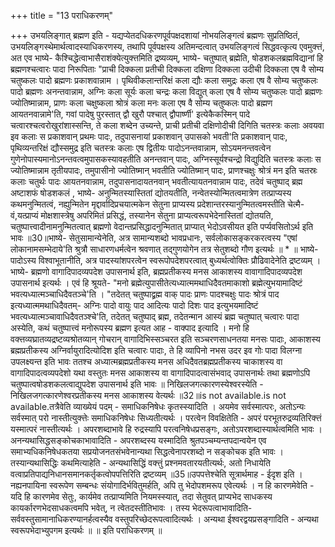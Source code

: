 +++
title = "13 पराधिकरणम्"

+++
उभयलिङ्गात् ब्रह्मण इति - यद्यप्येतदधिकरणपूर्वपक्षदशायां नोभयलिङ्गत्वं ब्रह्मणः सुप्रतिष्ठितं, उभयलिङ्गस्थेमार्थत्वादस्याधिकरणस्य, तथापि पूर्वपक्षस्य अतिमन्दत्वात् उभयलिङ्गत्वं सिद्धवत्कृत्य एवमुक्त्तं, अत एव भाष्ये- कैश्चिद्धेत्वाभासैराशंक्येत्युक्त्तमिति द्रष्यव्यम्, भाष्ये- चतुष्पात् ब्रह्मेति, षोडशकलब्रह्मविद्यानां हि ब्रह्मणश्चत्वारः पादा निरूपिताः "प्राची दिक्कला प्रतीची दिक्कला दक्षिणा दिक्कला उदीची दिक्कला एष वै सोम्य चतुष्कलः पादो ब्रह्मणः प्रकाशवान्नाम । पृथिवीकलान्तरिक्षं कला द्यौः कला समुद्रः कला एष वै सोम्य चतुष्कलः पादो ब्रह्मणः अनन्तवान्नाम, अग्निः कला सूर्यः कला चन्द्रः कला विद्युत् कला एष वै सोम्य चतुष्कलः पादो ब्रह्मणः ज्योतिष्मान्नाम, प्राणः कला चक्षुष्कला श्रोत्रं कला मनः कला एष वै सोम्य चतुष्कलः पादो ब्रह्मण आयतनवान्नामे'ति, गवां पादेषु पुरस्तात् द्वौ खुरौ पश्चात् द्वौपार्ष्णी' इत्येकैकस्मिन् पादे चत्वारश्चत्वरोखुरांशास्सन्ति, ते कला शब्देन उच्यन्ते, प्राची प्रतीची दक्षिणोदीची दिगिति चतस्त्रः कलाः अवयवा इव कलाः स प्रकाशवान् प्रथमः पादः, तदुपासनायां प्रकाशवान् उपासको भवती'ति प्रकाशवान् पादः, पृथिव्यन्तरिक्षं द्यौस्समुद्र इति चतस्त्रः कलाः एष द्वितीयः पादोऽनन्तवान्नाम, सोऽयमनन्तवत्वेन गुणेनोपास्यमानोऽनन्तवत्वमुपासकस्यावहतीति अनन्तवान् पादः, अग्निस्सूर्यश्चन्द्रो विद्युदिति चतस्त्रः कलाः स ज्योतिष्मान्नाम तृतीयपादः, तमुपासीनो ज्योतिष्मान् भवतीति ज्योतिष्मान् पादः, प्राणश्चक्षुः श्रोत्रं मन इति चतस्रः कलाः चतुर्थः पादः आयतनवान्नाम, तदुपासनादायतनवान् भवतीत्यायतनवान्नाम पादः, तदेवं चतुष्पाद् ब्रह्म अष्टाशफं षोडशकलं , भाष्ये- अनुन्मितस्यास्तितां द्योतयतीति, नन्वेतस्योन्मितत्वमात्रेण तत्प्राप्यस्य कथमनुन्मितत्वं, नह्युन्मितेन मृद्दार्वादिप्रचयात्मकेन सेतुना प्राप्यस्य प्रदेशान्तरस्यानुन्मितत्वमस्तीति चेत्मै- वं,यत्प्राप्यं मोक्षशास्त्रेषु अपरिमितं प्रसिद्धं, तस्यानेन सेतुना प्राप्यत्वरूपभेदेनास्तितां द्योतयति, चतुष्पात्त्वादीनामनुन्मितत्वात् ब्रह्मणो वेदान्तप्रसिद्धादनुन्मितात् प्राप्यात् भेदोऽवसीयत इति पर्प्यवसितोऽर्थ इति भावः ॥30॥भाष्ये- सेतुसामान्येनेति, अत्र सामान्यशब्दो भावप्रधानः, सर्वलोकासङ्करकरत्वस्य "एषां लोकानामसम्भेदाये'ति श्रुत्रौ साधारणधर्मत्वेन श्रवणात् तद्गुणयोगेन तत्र सेतुशब्दो गौण इत्यर्थः ॥ * ॥ भाष्ये- पादोऽस्य विश्वाभूतानीति, अत्र पादस्यांशपरत्वेन स्वरूपोपदेशपरत्वात् बुध्यर्थत्वोक्तिः प्रौढिवादेनेति द्रष्टव्यम् । भाष्ये- ब्रह्मणो वागादिपादव्यपदेश उपासनार्थ इति, ब्रह्मप्रतीकस्य मनस आकाशस्य वावागादिपादव्यपदेश उपासनार्थ इत्यर्थः । एवं हि श्रूयते- "मनो ब्रह्मेत्युपासीतेत्यध्यात्ममथाधिदैवतमाकाशो ब्रह्मेत्युभयामादिष्टं भवत्यध्यात्मञ्चाधिदैवतञ्चे'ति । "तदेतत् चतुष्पाद्व्रह्म वाक् पादः प्राणः पादश्चक्षुः पादः श्रोत्रं पाद इत्यध्यात्ममथाधिदैवतम्- अग्निः पादो वायुः पाद आदित्यः पादो दिशः पाद इत्युभयमादिष्टं भवत्यध्यात्मञ्चावाधिदैवतञ्श्चे'ति, तदेतत् चतुष्पाद् ब्रह्म, तदेतन्मान आस्यं ब्रह्म चतुष्पात् चत्वारः पादा अस्येति, कथं चतुष्पात्त्वं मनोरूपस्य ब्रह्मण इत्यत आह - वाक्पाद इत्यादि । मनो हि वक्त्तव्यघ्रातव्यद्रष्टव्यश्रोतव्यान् गोचरान् वागादिभिस्सञ्चरत इति सञ्चरणसाधनतया मनसः पादाः, आकाशस्य ब्रह्मप्रतीकस्य अग्निर्वायुरादित्योदिश इति चत्वारः पादाः, ते हि व्यापिनो नभस उदर इव गोः पादा विलग्ना उपलक्ष्यन्त इति भावः ततश्च अध्यात्मब्रह्मप्रतीकस्य मनस अधिदैवतब्रह्मप्रतीकस्य चाकाशस्य वा वागादिपादत्वव्यपदेशो यथा वस्तुतः मनस आकाशस्य वा वागादिपादत्वासंभवाद् उपासनार्थः तथा ब्रह्मणोऽपि चतुष्पात्वषोडशकलत्वाद्युपदेश उपासनार्थ इति भावः ॥ निखिलजगत्कारणस्येश्वरस्येति - निखिलजगत्कारणेश्वरप्रतीकस्य मनस आकाशस्य वेत्यर्थः ॥32॥is not available.is not available.तत्रैवेति व्याख्येयं पदम् - समाधिकनिषेधः कृतस्स्यादिति । अयमेव सर्वस्मात्परः, अतोऽन्यः सर्वस्मात् परो नास्तीत्युक्त्तेः समाधिकनिषेधः सिध्यतीत्यर्थः । परत्वेन विवक्षितेति - अपरं परभूतरुद्रव्यतिरिक्त्तं यस्मात्परं नास्तीत्यर्थः । अपरशब्दाभावे हि रुद्रस्यापि परत्वनिषेधप्रसङ्गः, अतोऽपरशब्दास्यार्थत्वमिति भावः । अनन्यथासिद्धसङ्कोचकाभावादिति - अपरशब्दस्य यस्मादिति श्रुतपञ्चम्यन्तपदान्वयेन एव समाभ्यधिकनिषेधकतया सप्रयोजनतसंभवेनान्यथा सिद्धत्वेनापरशब्दो न सङ्कोचक इति भावः । तस्यान्यथासिद्धिः कथमित्याहेति - अन्यथासिद्धिं वक्त्तुं प्रश्नमवतारयतीत्यर्थः, अतो निधायेति वत्वाप्रतिपाद्यनिधानसमानकर्तृकत्वोपपत्तिरिति द्रष्टव्यम् ॥35॥उपपत्तेश्चेति सूत्रार्थमाह - ईदृश इति । नह्यनपायिना स्वरूपेण सम्बन्धः संयोगादिर्भवितुमर्हति, अपि तु भेदोपशमरूप एवेत्यर्थः । न हि कारणमेवेति - यदि हि कारणमेव सेतुः, कार्यमेव तत्प्राप्यमिति नियमस्स्यात्, तदा सेतुवत् प्राप्यभेद साधकस्य कायर्कारणभेदसाधकत्वमपि भवेत्, न त्वेतदस्तीतिभावः । तस्य भेदरूपत्वाभावादिति- सर्ववस्तुसामानाधिकरण्यानर्हत्वस्यैव वस्तुपरिच्छेदरूपत्वादित्यर्थः । अन्यथा ईश्वरद्वयप्रसङ्गादिति - अन्यथा स्वरूपभेदाभ्युपगम इत्यर्थः ॥ ॥ इति पराधिकरणम् ॥
